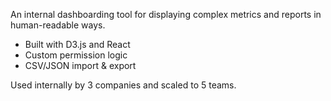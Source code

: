 An internal dashboarding tool for displaying complex metrics and reports in human-readable ways.

- Built with D3.js and React
- Custom permission logic
- CSV/JSON import & export

Used internally by 3 companies and scaled to 5 teams.
